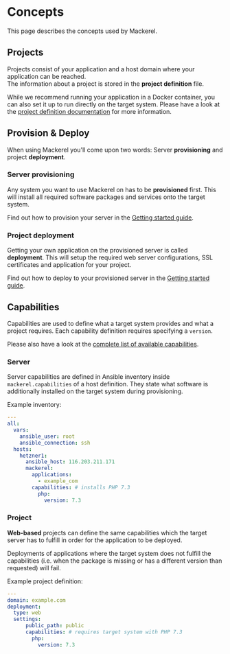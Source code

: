 # Concepts

This page describes the concepts used by Mackerel.

## Projects

Projects consist of your application and a host domain where your application can be reached.  
The information about a project is stored in the **project definition** file.

While we recommend running your application in a Docker container,
you can also set it up to run directly on the target system.
Please have a look at the [project definition documentation](../ProjectDefinition.md) for more information.

## Provision & Deploy

When using Mackerel you'll come upon two words:
Server **provisioning** and project **deployment**.

### Server provisioning

Any system you want to use Mackerel on has to be **provisioned** first.
This will install all required software packages and services onto the target system.

Find out how to provision your server in the [Getting started guide](../GettingStarted.md).

### Project deployment

Getting your own application on the provisioned server is called **deployment**.
This will setup the required web server configurations, SSL certificates and application for your project.

Find out how to deploy to your provisioned server in the [Getting started guide](../GettingStarted.md).

## Capabilities

Capabilities are used to define what a target system provides and what a project requires.
Each capability definition requires specifying a `version`.

Please also have a look at the [complete list of available capabilities](../Features/Capabilities.md).

### Server

Server capabilities are defined in Ansible inventory inside `mackerel.capabilities` of a host definition.
They state what software is additionally installed on the target system during provisioning.

Example inventory:
```yaml
---
all:
  vars:
    ansible_user: root
    ansible_connection: ssh
  hosts:
    hetzner1:
      ansible_host: 116.203.211.171
      mackerel:
        applications:
          - example_com
        capabilities: # installs PHP 7.3
          php:
            version: 7.3
```

### Project

**Web-based** projects can define the same capabilities which the target server has to fulfill in order for the application to be deployed.

Deployments of applications where the target system does not fulfill the capabilities (i.e. when the package is missing or has a different version than requested)
will fail.

Example project definition:
```yaml
---
domain: example.com
deployment:
  type: web
  settings:
      public_path: public
      capabilities: # requires target system with PHP 7.3
        php:
          version: 7.3
```